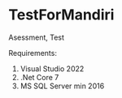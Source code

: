 # TestForMandiri
Asessment, Test

Requirements:
1. Visual Studio 2022
2. .Net Core 7
3. MS SQL Server min 2016
